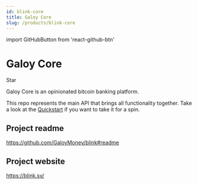 ```yaml
---
id: blink-core
title: Galoy Core
slug: /products/blink-core
---
```


import GitHubButton from 'react-github-btn'

# Galoy Core

<GitHubButton href="https://github.com/GaloyMoney/blink" data-color-scheme="no-preference: dark; light: light; dark: dark;" data-icon="octicon-star" data-size="large" data-show-count="true" aria-label="Star GaloyMoney/blink on GitHub">Star</GitHubButton>
<div style={{ marginBottom: 20 }}></div>

Galoy Core is an opinionated bitcoin banking platform.

This repo represents the main API that brings all functionality together. Take a look at the [Quickstart](https://github.com/GaloyMoney/blink/tree/main/quickstart) if you want to take it for a spin.

## Project readme

https://github.com/GaloyMoney/blink#readme

## Project website

https://blink.sv/

